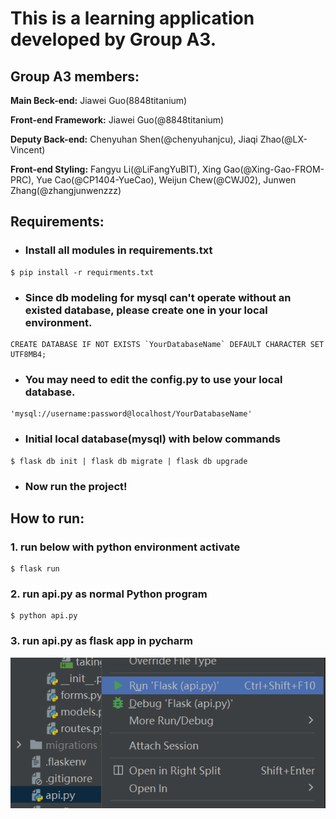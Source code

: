 # This is a learning application developed by Group A3.

## Group A3 members:
**Main Beck-end:** Jiawei Guo(8848titanium)

**Front-end Framework:** Jiawei Guo(@8848titanium)

**Deputy Back-end:** Chenyuhan Shen(@chenyuhanjcu), Jiaqi Zhao(@LX-Vincent)

**Front-end Styling:** Fangyu Li(@LiFangYuBIT), Xing Gao(@Xing-Gao-FROM-PRC), Yue Cao(@CP1404-YueCao), Weijun Chew(@CWJ02), Junwen Zhang(@zhangjunwenzzz)


## Requirements:
* ### Install all modules in requirements.txt
```
$ pip install -r requirments.txt
```
* ### Since db modeling for mysql can't operate without an existed database, please create one in your local environment.
```
CREATE DATABASE IF NOT EXISTS `YourDatabaseName` DEFAULT CHARACTER SET UTF8MB4;
```
* ### You may need to edit the config.py to use your local database.
```
'mysql://username:password@localhost/YourDatabaseName'
```
* ### Initial local database(mysql) with below commands
```
$ flask db init | flask db migrate | flask db upgrade
```
* ### Now run the project!


## How to run:
### 1. run below with python environment activate
```
$ flask run
```
### 2. run api.py as normal Python program
```
$ python api.py
```
### 3. run api.py as flask app in pycharm
![img.png](img.png)